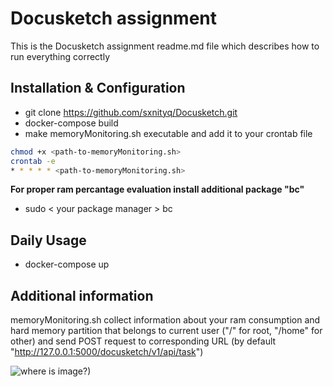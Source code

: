 # Docusketch assignment
This is the Docusketch assignment readme.md file which describes how to run everything correctly

## Installation & Configuration
* git clone https://github.com/sxnityq/Docusketch.git
* docker-compose build 
* make memoryMonitoring.sh executable and add it to your crontab file
```sh
chmod +x <path-to-memoryMonitoring.sh>
crontab -e 
* * * * * <path-to-memoryMonitoring.sh>
```
__For proper ram percantage evaluation install additional package **"bc"**__
* sudo < your package manager > bc 

## Daily Usage
* docker-compose up

## Additional information

memoryMonitoring.sh collect information about your ram consumption and hard memory partition that belongs to current user ("/" for root, "/home" for other) and send POST request to corresponding URL (by default "http://127.0.0.1:5000/docusketch/v1/api/task")

![where is image?)](https://64.media.tumblr.com/db4349ff05509b84a7d0b52dd5fe81a1/915dd2dd7f5e633a-84/s1280x1920/b2062324cd2daf15fe941a9e38935459da7baaf0.gifv)